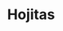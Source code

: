 ---
title: Hojitas
date: 
draft: false

# descripcion
description : Anillo de plata 925 y nácar

materials: Plata 925

color: Plata y nácar

dimensions: 17mm diámetro

code: 05-23-0584

type: "Anillos"

categories: []

price: $2.330,00

price_eftvo: $1.980,00

# Images
# first image will be shown in the product page
images:
  # - image: "images/path_to_image"
  # La ubicacion de las imagenes es imagenes/Anillos/Anillos.Plata/05-23-0584-hojitas
  - image: "./images/anillos/plata/05-23-0584.JPG"
---